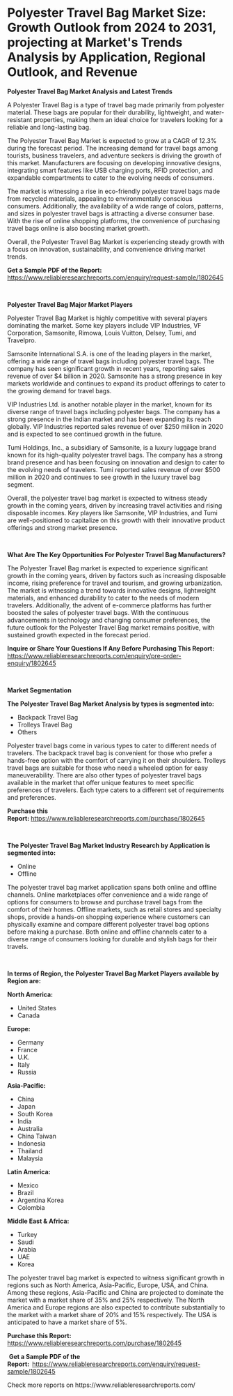 <p><h1>Polyester Travel Bag Market Size: Growth Outlook from 2024 to 2031, projecting at Market's Trends Analysis by Application, Regional Outlook, and Revenue</h1></p><p><strong>Polyester Travel Bag Market Analysis and Latest Trends</strong></p>
<p><p>A Polyester Travel Bag is a type of travel bag made primarily from polyester material. These bags are popular for their durability, lightweight, and water-resistant properties, making them an ideal choice for travelers looking for a reliable and long-lasting bag.</p><p>The Polyester Travel Bag Market is expected to grow at a CAGR of 12.3% during the forecast period. The increasing demand for travel bags among tourists, business travelers, and adventure seekers is driving the growth of this market. Manufacturers are focusing on developing innovative designs, integrating smart features like USB charging ports, RFID protection, and expandable compartments to cater to the evolving needs of consumers.</p><p>The market is witnessing a rise in eco-friendly polyester travel bags made from recycled materials, appealing to environmentally conscious consumers. Additionally, the availability of a wide range of colors, patterns, and sizes in polyester travel bags is attracting a diverse consumer base. With the rise of online shopping platforms, the convenience of purchasing travel bags online is also boosting market growth.</p><p>Overall, the Polyester Travel Bag Market is experiencing steady growth with a focus on innovation, sustainability, and convenience driving market trends.</p></p>
<p><strong>Get a Sample PDF of the Report:&nbsp;</strong> <a href="https://www.reliableresearchreports.com/enquiry/request-sample/1802645">https://www.reliableresearchreports.com/enquiry/request-sample/1802645</a></p>
<p>&nbsp;</p>
<p><strong>Polyester Travel Bag Major Market Players</strong></p>
<p><p>Polyester Travel Bag Market is highly competitive with several players dominating the market. Some key players include VIP Industries, VF Corporation, Samsonite, Rimowa, Louis Vuitton, Delsey, Tumi, and Travelpro.</p><p>Samsonite International S.A. is one of the leading players in the market, offering a wide range of travel bags including polyester travel bags. The company has seen significant growth in recent years, reporting sales revenue of over $4 billion in 2020. Samsonite has a strong presence in key markets worldwide and continues to expand its product offerings to cater to the growing demand for travel bags.</p><p>VIP Industries Ltd. is another notable player in the market, known for its diverse range of travel bags including polyester bags. The company has a strong presence in the Indian market and has been expanding its reach globally. VIP Industries reported sales revenue of over $250 million in 2020 and is expected to see continued growth in the future.</p><p>Tumi Holdings, Inc., a subsidiary of Samsonite, is a luxury luggage brand known for its high-quality polyester travel bags. The company has a strong brand presence and has been focusing on innovation and design to cater to the evolving needs of travelers. Tumi reported sales revenue of over $500 million in 2020 and continues to see growth in the luxury travel bag segment.</p><p>Overall, the polyester travel bag market is expected to witness steady growth in the coming years, driven by increasing travel activities and rising disposable incomes. Key players like Samsonite, VIP Industries, and Tumi are well-positioned to capitalize on this growth with their innovative product offerings and strong market presence.</p></p>
<p>&nbsp;</p>
<p><strong>What Are The Key Opportunities For Polyester Travel Bag Manufacturers?</strong></p>
<p><p>The Polyester Travel Bag market is expected to experience significant growth in the coming years, driven by factors such as increasing disposable income, rising preference for travel and tourism, and growing urbanization. The market is witnessing a trend towards innovative designs, lightweight materials, and enhanced durability to cater to the needs of modern travelers. Additionally, the advent of e-commerce platforms has further boosted the sales of polyester travel bags. With the continuous advancements in technology and changing consumer preferences, the future outlook for the Polyester Travel Bag market remains positive, with sustained growth expected in the forecast period.</p></p>
<p><strong>Inquire or Share Your Questions If Any Before Purchasing This Report:</strong> <a href="https://www.reliableresearchreports.com/enquiry/pre-order-enquiry/1802645">https://www.reliableresearchreports.com/enquiry/pre-order-enquiry/1802645</a></p>
<p>&nbsp;</p>
<p><strong>Market Segmentation</strong></p>
<p><strong>The Polyester Travel Bag Market Analysis by types is segmented into:</strong></p>
<p><ul><li>Backpack Travel Bag</li><li>Trolleys Travel Bag</li><li>Others</li></ul></p>
<p><p>Polyester travel bags come in various types to cater to different needs of travelers. The backpack travel bag is convenient for those who prefer a hands-free option with the comfort of carrying it on their shoulders. Trolleys travel bags are suitable for those who need a wheeled option for easy maneuverability. There are also other types of polyester travel bags available in the market that offer unique features to meet specific preferences of travelers. Each type caters to a different set of requirements and preferences.</p></p>
<p><strong>Purchase this Report:&nbsp;</strong><a href="https://www.reliableresearchreports.com/purchase/1802645">https://www.reliableresearchreports.com/purchase/1802645</a></p>
<p>&nbsp;</p>
<p><strong>The Polyester Travel Bag Market Industry Research by Application is segmented into:</strong></p>
<p><ul><li>Online</li><li>Offline</li></ul></p>
<p><p>The polyester travel bag market application spans both online and offline channels. Online marketplaces offer convenience and a wide range of options for consumers to browse and purchase travel bags from the comfort of their homes. Offline markets, such as retail stores and specialty shops, provide a hands-on shopping experience where customers can physically examine and compare different polyester travel bag options before making a purchase. Both online and offline channels cater to a diverse range of consumers looking for durable and stylish bags for their travels.</p></p>
<p>&nbsp;</p>
<p><strong>In terms of Region, the Polyester Travel Bag Market Players available by Region are:</strong></p>
<p>
    <p> <strong> North America: </strong>
        <ul>
            <li>United States</li>
            <li>Canada</li>
        </ul>
        </p> 
    <p> <strong> Europe: </strong>
        <ul>
            <li>Germany</li>
            <li>France</li>
            <li>U.K.</li>
            <li>Italy</li>
            <li>Russia</li>
        </ul>
        </p> 
    <p> <strong> Asia-Pacific: </strong>
        <ul>
            <li>China</li>
            <li>Japan</li>
            <li>South Korea</li>
            <li>India</li>
            <li>Australia</li>
            <li>China Taiwan</li>
            <li>Indonesia</li>
            <li>Thailand</li>
            <li>Malaysia</li>
        </ul>
        </p> 
    <p> <strong> Latin America: </strong>
        <ul>
            <li>Mexico</li>
            <li>Brazil</li>
            <li>Argentina Korea</li>
            <li>Colombia</li>
        </ul>
        </p> 
    <p> <strong> Middle East & Africa: </strong>
        <ul>
            <li>Turkey</li>
            <li>Saudi</li>
            <li>Arabia</li>
            <li>UAE</li>
            <li>Korea</li>
        </ul>
    </p>
    </p>
<p><p>The polyester travel bag market is expected to witness significant growth in regions such as North America, Asia-Pacific, Europe, USA, and China. Among these regions, Asia-Pacific and China are projected to dominate the market with a market share of 35% and 25% respectively. The North America and Europe regions are also expected to contribute substantially to the market with a market share of 20% and 15% respectively. The USA is anticipated to have a market share of 5%.</p></p>
<p><strong>Purchase this Report: </strong><a href="https://www.reliableresearchreports.com/purchase/1802645">https://www.reliableresearchreports.com/purchase/1802645</a></p>
<p>&nbsp;<strong>Get a Sample PDF of the Report:&nbsp;&nbsp;</strong><a href="https://www.reliableresearchreports.com/enquiry/request-sample/1802645">https://www.reliableresearchreports.com/enquiry/request-sample/1802645</a></p>
<p><strong></strong></p>
<p>Check more reports on https://www.reliableresearchreports.com/</p>